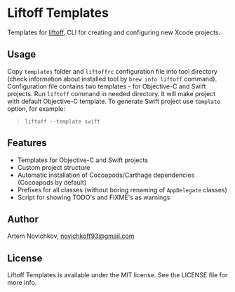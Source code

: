 # Liftoff Templates

Templates for [liftoff](https://github.com/thoughtbot/liftoff), CLI for creating and configuring new Xcode projects.

## Usage

Copy `templates` folder and `liftoffrc` configuration file into tool directory (check information about installed tool by `brew info liftoff` command). Configuration file contains two templates - for Objective-C and Swift projects. Run `liftoff` command in needed directory. It will make project with default Objective-C template. To generate Swift project use `template` option, for example:
>`liftoff --template swift`

## Features

- Templates for Objective-C and Swift projects
- Custom project structure
- Automatic installation of Cocoapods/Carthage dependencies (Cocoapods by default)
- Prefixes for all classes (without boring renaming of `AppDelegate` classes)
- Script for showing TODO's and FIXME's as warnings

## Author

Artem Novichkov, novichkoff93@gmail.com

## License

Liftoff Templates is available under the MIT license. See the LICENSE file for more info.
